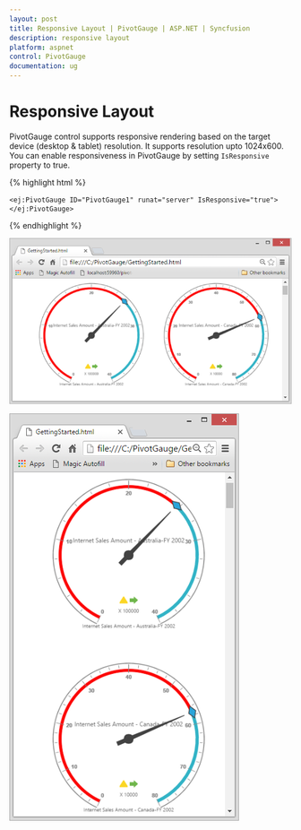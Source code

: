 ```yaml
---
layout: post
title: Responsive Layout | PivotGauge | ASP.NET | Syncfusion
description: responsive layout
platform: aspnet
control: PivotGauge
documentation: ug
---
```


# Responsive Layout

PivotGauge control supports responsive rendering based on the target device (desktop & tablet) resolution. It supports resolution upto 1024x600. You can enable responsiveness in PivotGauge by setting `IsResponsive` property to true.

{% highlight html %}

    <ej:PivotGauge ID="PivotGauge1" runat="server" IsResponsive="true">
    </ej:PivotGauge>

{% endhighlight %}

![](Responsive-Layout/Responsive1.png) 

![](Responsive-Layout/Responsive2.png) 


